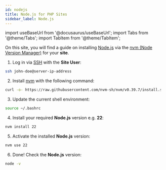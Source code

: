 ```yaml
---
id: nodejs
title: Node.js for PHP Sites
sidebar_label: Node.js
---
```


import useBaseUrl from '@docusaurus/useBaseUrl';
import Tabs from '@theme/Tabs';
import TabItem from '@theme/TabItem';

On this site, you will find a guide on installing [Node.js](https://nodejs.org/en/) via the [nvm (Node Version Manager)](https://github.com/nvm-sh/nvm) for your **site**.

1. Log in via [SSH](../../../frontend-area/ssh-ftp/#ssh-login) with the **Site User**:

```bash
ssh john-doe@server-ip-address
```

2. Install [nvm](https://github.com/nvm-sh/nvm) with the following command:

```bash
curl -o- https://raw.githubusercontent.com/nvm-sh/nvm/v0.39.7/install.sh | bash
```

3. Update the current shell environment:

```bash
source ~/.bashrc
```

4. Install your required **Node.js** version e.g. **22**:

```bash
nvm install 22
```

5. Activate the installed **Node.js** version:

```bash
nvm use 22
```

6. Done! Check the **Node.js** version:

```bash
node -v
```

